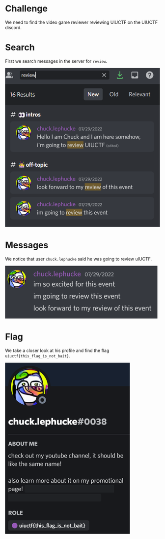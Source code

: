 # Challenge
We need to find the video game reviewer reviewing UIUCTF on the UIUCTF discord. 

# Search
First we search messages in the server for `review`.

![Search](search.png)

# Messages

We notice that user `chuck.lephucke` said he was going to review uIUCTF.

![Chuck.Lephuke's messages](messages.png)

# Flag

We take a closer look at his profile and find the flag `uiuctf{this_flag_is_not_bait}`.

![flag](flag.png)

